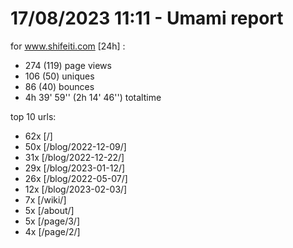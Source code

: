 # 17/08/2023 11:11 - Umami report
for www.shifeiti.com [24h] :

 - 274 (119) page views
 - 106 (50) uniques
 - 86 (40) bounces
 - 4h 39' 59'' (2h 14' 46'') totaltime


top 10 urls:
 - 62x [/]
 - 50x [/blog/2022-12-09/]
 - 31x [/blog/2022-12-22/]
 - 29x [/blog/2023-01-12/]
 - 26x [/blog/2022-05-07/]
 - 12x [/blog/2023-02-03/]
 - 7x [/wiki/]
 - 5x [/about/]
 - 5x [/page/3/]
 - 4x [/page/2/]


